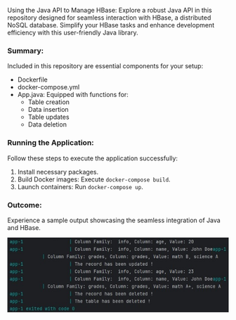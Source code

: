 Using the Java API to Manage HBase:
Explore a robust Java API in this repository designed for seamless interaction with HBase, a distributed NoSQL database. Simplify your HBase tasks and enhance development efficiency with this user-friendly Java library.

### Summary:
Included in this repository are essential components for your setup:

- Dockerfile
- docker-compose.yml
- App.java: Equipped with functions for:
   - Table creation
   - Data insertion
   - Table updates
   - Data deletion

### Running the Application:
Follow these steps to execute the application successfully:

1. Install necessary packages.
2. Build Docker images: Execute `docker-compose build`.
3. Launch containers: Run `docker-compose up`.

### Outcome:
Experience a sample output showcasing the seamless integration of Java and HBase.

![Sample Output](output.jpg)
